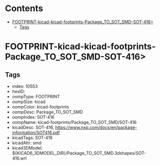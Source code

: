 



Contents
========

* [FOOTPRINT-kicad-kicad-footprints-Package_TO_SOT_SMD-SOT-416>](#footprint-kicad-kicad-footprints-package_to_sot_smd-sot-416)
	* [Tags](#tags)

# FOOTPRINT-kicad-kicad-footprints-Package_TO_SOT_SMD-SOT-416>

## Tags

- index: 10553
- hexID: 
- oompType: FOOTPRINT
- oompSize: kicad
- oompColor: kicad-footprints
- oompDesc: Package_TO_SOT_SMD
- oompIndex: SOT-416
- oompName: kicad-footprints/Package_TO_SOT_SMD/SOT-416
- kicadDesc: SOT-416, https://www.nxp.com/docs/en/package-information/SOT416.pdf
- kicadTags: SOT-416
- kicadAttr: smd
- kicad3DModel: ${KICAD6_3DMODEL_DIR}/Package_TO_SOT_SMD.3dshapes/SOT-416.wrl
